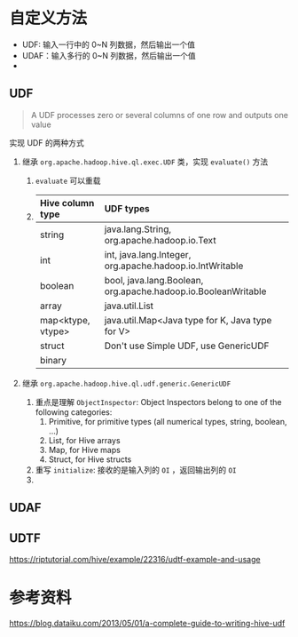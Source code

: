 # 自定义方法

* UDF: 输入一行中的 0~N 列数据，然后输出一个值
* UDAF：输入多行的 0~N 列数据，然后输出一个值
* 

## UDF

> A UDF processes zero or several columns of one row and outputs one value

实现 UDF 的两种方式

1. 继承 `org.apache.hadoop.hive.ql.exec.UDF` 类，实现 `evaluate()` 方法

   1. `evaluate` 可以重载

   2. | **Hive column type** | **UDF types**                                                |
      | :------------------- | :----------------------------------------------------------- |
      | string               | java.lang.String, org.apache.hadoop.io.Text                  |
      | int                  | int, java.lang.Integer, org.apache.hadoop.io.IntWritable     |
      | boolean              | bool, java.lang.Boolean, org.apache.hadoop.io.BooleanWritable |
      | array<type>          | java.util.List<Java type>                                    |
      | map<ktype, vtype>    | java.util.Map<Java type for K, Java type for V>              |
      | struct               | Don't use Simple UDF, use GenericUDF                         |
      | binary               |                                                              |

2. 继承 `org.apache.hadoop.hive.ql.udf.generic.GenericUDF`

   1. 重点是理解 `ObjectInspector`: Object Inspectors belong to one of the following categories:
      1. Primitive, for primitive types (all numerical types, string, boolean, …)
      2. List, for Hive arrays
      3. Map, for Hive maps
      4. Struct, for Hive structs
   2. 重写 `initialize`: 接收的是输入列的 `OI` ，返回输出列的 `OI`
   3. 



## UDAF



## UDTF

https://riptutorial.com/hive/example/22316/udtf-example-and-usage



# 参考资料

https://blog.dataiku.com/2013/05/01/a-complete-guide-to-writing-hive-udf
